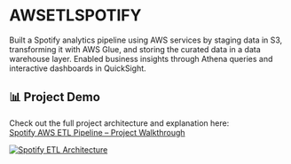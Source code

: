 # AWSETLSPOTIFY
Built a Spotify analytics pipeline using AWS services by staging data in S3, transforming it with AWS Glue, and storing the curated data in a data warehouse layer. Enabled business insights through Athena queries and interactive dashboards in QuickSight.

## 📊 Project Demo

Check out the full project architecture and explanation here:  
[Spotify AWS ETL Pipeline – Project Walkthrough](https://drive.google.com/file/d/1vxejLYnV-M0D0-K8r-ugLtei72byCjOi/view?usp=sharing)


[![Spotify ETL Architecture](https://drive.google.com/thumbnail?id=1vxejLYnV-M0D0-K8r-ugLtei72byCjOi)](https://drive.google.com/file/d/1vxejLYnV-M0D0-K8r-ugLtei72byCjOi/view?usp=sharing)

